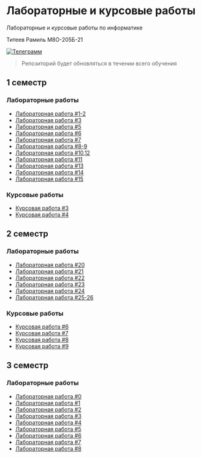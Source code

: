 # Лабораторные и курсовые работы

Лабораторные и курсовые работы по информатике

Титеев Рамиль М8О-205Б-21


[![Телеграмм](https://img.shields.io/badge/My-Telegram-informational)](https://t.me/feelconstantfear)

> Репозиторий будет обновляться в течении всего обучения

## 1 семестр 
### Лабораторные работы
- [Лабораторная работа #1-2](1_semester/lab_1-2/ЛР_1-2_Титеев.pdf)
- [Лабораторная работа #3](1_semester/lab_3/ЛР_3_Титеев.pdf)
- [Лабораторная работа #5](1_semester/lab_5/ЛР_5_Титеев.pdf)
- [Лабораторная работа #6](1_semester/lab_6/ЛР_6_Титеев.pdf)
- [Лабораторная работа #7](1_semester/lab_7/ЛР_7_Титеев.pdf)
- [Лабораторная работа #8-9](1_semester/lab_8-9/ЛР_8-9_Титеев.pdf)
- [Лабораторная работа #10,12](1_semester/labs_10,12/ЛР_10_12_Титеев.pdf)
- [Лабораторная работа #11](1_semester/lab_11/ЛР_11_Титеев.pdf)
- [Лабораторная работа #13](1_semester/lab_13/ЛР_13_Титеев.pdf)
- [Лабораторная работа #14](1_semester/lab_14/ЛР_14_Титеев.pdf)
- [Лабораторная работа #15](1_semester/lab_15/ЛР_15_Титеев.pdf)

### Курсовые работы
- [Курсовая работа #3](1_semester/curs_3/КР_3_Титеев.pdf)
- [Курсовая работа #4](1_semester/curs_4/Титеев_KP4.pdf)

## 2 семестр
### Лабораторные работы
- [Лабораторная работа #20](2_semester/lab_20/ЛР_20_Титеев.pdf)
- [Лабораторная работа #21](2_semester/lab_21/ЛР_21_Титеев.pdf)
- [Лабораторная работа #22](2_semester/lab_22/ЛР_22_Титеев.pdf)
- [Лабораторная работа #23](2_semester/lab_23/ЛР_23_Титеев.pdf)
- [Лабораторная работа #24](2_semester/lab_24/ЛР_24_Титеев.pdf)
- [Лабораторная работа #25-26](2_semester/lab_25-26/ЛР_25-26_Титеев.pdf)


### Курсовые работы
- [Курсовая работа #6](2_semester/curs_6/КР_6_Титеев.pdf)
- [Курсовая работа #7](2_semester/curs_7/КР_7_Титеев.pdf)
- [Курсовая работа #8](2_semester/curs_8/КР_8_Титеев.pdf)
- [Курсовая работа #9](2_semester/curs_9/КР_9_Титеев.pdf)

## 3 семестр
### Лабораторные работы
- [Лабораторная работа #0](3_semester/lab_0/report/report.pdf)
- [Лабораторная работа #1](3_semester/lab_1/report/report.pdf)
- [Лабораторная работа #2](3_semester/lab_2_2/report/report.pdf)
- [Лабораторная работа #3](3_semester/lab_3/report/report.pdf)
- [Лабораторная работа #4](3_semester/lab_4_2/report/report.pdf)
- [Лабораторная работа #5](3_semester/lab_5/report/report.pdf)
- [Лабораторная работа #6](3_semester/lab_6/report/report.pdf)
- [Лабораторная работа #7](3_semester/lab_7/report/report.pdf)
- [Лабораторная работа #8](3_semester/lab_8/report/report.pdf)
